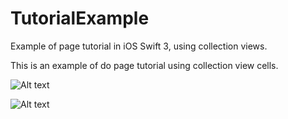 # TutorialExample
Example of page tutorial in iOS Swift 3, using collection views.

This is an example of do page tutorial using collection view cells.

![Alt text](https://github.com/TutorialExample/Screenshots/Screenshot1.png?raw=true "Screenshoot")

![Alt text](https://github.com/TutorialExample/Screenshots/Screenshot2.png?raw=true "Screenshoot")

